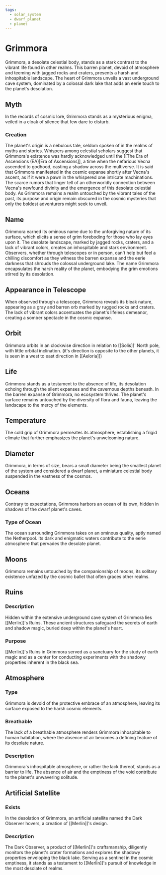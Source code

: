 ```yaml
---
tags:
  - solar_system
  - dwarf_planet
  - planet
---
```

# Grimmora

Grimmora, a desolate celestial body, stands as a stark contrast to the vibrant life found in other realms. This barren planet, devoid of atmosphere and teeming with jagged rocks and craters, presents a harsh and inhospitable landscape. The heart of Grimmora unveils a vast underground cave system, dominated by a colossal dark lake that adds an eerie touch to the planet's desolation.

## Myth

In the records of cosmic lore, Grimmora stands as a mysterious enigma, veiled in a cloak of silence that few dare to disturb. 
### Creation

The planet's origin is a nebulous tale, seldom spoken of in the realms of myths and stories. Whispers among celestial scholars suggest that Grimmora's existence was hardly acknowledged until the [[The Era of Ascensions (EA)|Era of Ascensions]], a time when the nefarious Vecna ascended to godhood, casting a shadow across the multiverse. It is said that Grimmora manifested in the cosmic expanse shortly after Vecna's ascent, as if it were a pawn in the whispered one intricate machinations. The scarce rumors that linger tell of an otherworldly connection between Vecna's newfound divinity and the emergence of this desolate celestial body. As Grimmora remains a realm untouched by the vibrant tales of the past, its purpose and origin remain obscured in the cosmic mysteries that only the boldest adventurers might seek to unveil.

## Name

Grimmora earned its ominous name due to the unforgiving nature of its surface, which elicits a sense of grim foreboding for those who lay eyes upon it. The desolate landscape, marked by jagged rocks, craters, and a lack of vibrant colors, creates an inhospitable and stark environment. Observers, whether through telescopes or in person, can't help but feel a chilling discomfort as they witness the barren expanse and the eerie darkness that shrouds the colossal underground lake. The name Grimmora encapsulates the harsh reality of the planet, embodying the grim emotions stirred by its desolation.

## Appearance in Telescope

When observed through a telescope, Grimmora reveals its bleak nature, appearing as a gray and barren orb marked by rugged rocks and craters. The lack of vibrant colors accentuates the planet's lifeless demeanor, creating a somber spectacle in the cosmic expanse.

## Orbit

Grimmora orbits in an clockwise direction in relation to [[Solis]]' North pole, with little orbital inclination. (it's direction is opposite to the other planets, it is seen in a west to east direction in [[Aeloria]])

## Life

Grimmora stands as a testament to the absence of life, its desolation echoing through the silent expanses and the cavernous depths beneath. In the barren expanse of Grimmora, no ecosystem thrives. The planet's surface remains untouched by the diversity of flora and fauna, leaving the landscape to the mercy of the elements.

## Temperature

The cold grip of Grimmora permeates its atmosphere, establishing a frigid climate that further emphasizes the planet's unwelcoming nature.

## Diameter

Grimmora, in terms of size, bears a small diameter being the smallest planet of the system and considered a dwarf planet, a miniature celestial body suspended in the vastness of the cosmos.

## Oceans

Contrary to expectations, Grimmora harbors an ocean of its own, hidden in shadows of the dwarf planet's caves.

### Type of Ocean

The ocean surrounding Grimmora takes on an ominous quality, aptly named the Netherpool. Its dark and enigmatic waters contribute to the eerie atmosphere that pervades the desolate planet.

## Moons

Grimmora remains untouched by the companionship of moons, its solitary existence unfazed by the cosmic ballet that often graces other realms.

## Ruins

### Description

Hidden within the extensive underground cave system of Grimmora lies [[Merlin]]'s Ruins. These ancient structures safeguard the secrets of earth and shadow magic, buried deep within the planet's heart.

### Purpose

[[Merlin]]'s Ruins in Grimmora served as a sanctuary for the study of earth magic and as a center for conducting experiments with the shadowy properties inherent in the black sea.

## Atmosphere

### Type

Grimmora is devoid of the protective embrace of an atmosphere, leaving its surface exposed to the harsh cosmic elements.

### Breathable

The lack of a breathable atmosphere renders Grimmora inhospitable to human habitation, where the absence of air becomes a defining feature of its desolate nature.

### Description

Grimmora's inhospitable atmosphere, or rather the lack thereof, stands as a barrier to life. The absence of air and the emptiness of the void contribute to the planet's unwavering solitude.

## Artificial Satellite

### Exists

In the desolation of Grimmora, an artificial satellite named the Dark Observer hovers, a creation of [[Merlin]]'s design.

### Description

The Dark Observer, a product of [[Merlin]]'s craftsmanship, diligently monitors the planet's crater formations and explores the shadowy properties enveloping the black lake. Serving as a sentinel in the cosmic emptiness, it stands as a testament to [[Merlin]]'s pursuit of knowledge in the most desolate of realms.